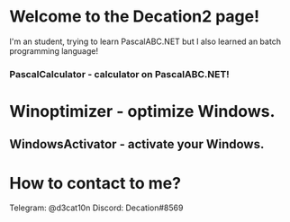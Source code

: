 # Welcome to the Decation2 page!
I'm an student, trying to learn PascalABC.NET but I also learned an batch programming language!

### PascalCalculator - calculator on PascalABC.NET!
# Winoptimizer - optimize Windows.
## WindowsActivator - activate your Windows.

# How to contact to me?
Telegram: @d3cat10n
Discord: Decation#8569
